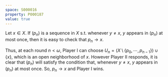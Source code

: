 ```yaml
---
space: S000016
property: P000187
value: true
---
```


Let $x \in X$. If $(p_n)$ is a sequence in $X$ s.t. whenever $y \neq x$, $y$ appears in $(p_n)$ at most once, then it is easy to check that $p_n \to x$.

Thus, at each round $n < \omega$, Player I can choose $U_n = (X \setminus \{p_0, \cdots, p_{n-1}\}) \cup \{x\}$, which is an open neighborhood of $x$. However Player II responds, it is clear that $(p_n)$ will satisfy the condition that, whenever $y \neq x$, $y$ appears in $(p_n)$ at most once. So, $p_n \to x$ and Player I wins.
